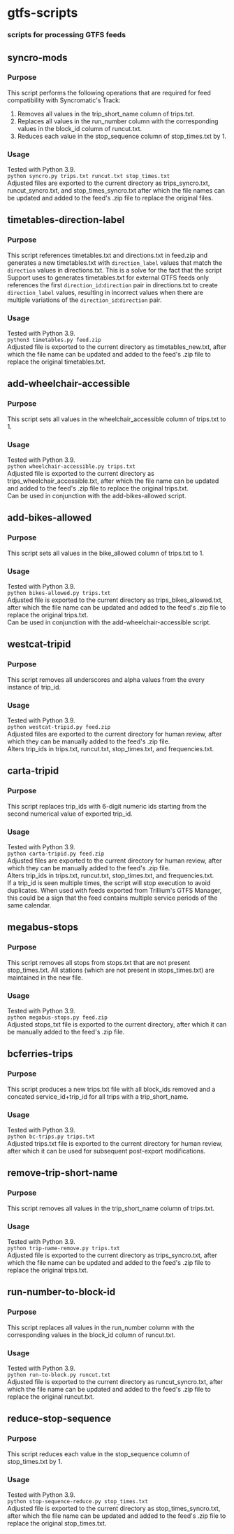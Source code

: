 # gtfs-scripts

### scripts for processing GTFS feeds 

## syncro-mods

### Purpose
This script performs the following operations that are required for feed compatibility with Syncromatic's Track: <br>
1. Removes all values in the trip_short_name column of trips.txt.<br>
2. Replaces all values in the run_number column with the corresponding values in the block_id column of runcut.txt.<br>
3. Reduces each value in the stop_sequence column of stop_times.txt by 1.

### Usage
Tested with Python 3.9.<br>
```python syncro.py trips.txt runcut.txt stop_times.txt``` <br>
Adjusted files are exported to the current directory as trips_syncro.txt, runcut_syncro.txt, and stop_times_syncro.txt after which the file names can be updated and added to the feed's .zip file to replace the original files. 

## timetables-direction-label

### Purpose
This script references timetables.txt and directions.txt in feed.zip and generates a new timetables.txt with ```direction_label``` values that match the ```direction``` values in directions.txt. This is a solve for the fact that the script Support uses to generates timetables.txt for external GTFS feeds only references the first ```direction_id```:```direction``` pair in directions.txt to create ```direction_label``` values, resulting in incorrect values when there are multiple variations of the ```direction_id```:```direction``` pair.

### Usage
Tested with Python 3.9.<br>
```python3 timetables.py feed.zip``` <br>
Adjusted file is exported to the current directory as timetables_new.txt, after which the file name can be updated and added to the feed's .zip file to replace the original timetables.txt. 

## add-wheelchair-accessible

### Purpose
This script sets all values in the wheelchair_accessible column of trips.txt to 1.

### Usage
Tested with Python 3.9.<br>
```python wheelchair-accessible.py trips.txt``` <br>
Adjusted file is exported to the current directory as trips_wheelchair_accessible.txt, after which the file name can be updated and added to the feed's .zip file to replace the original trips.txt.<br> 
Can be used in conjunction with the add-bikes-allowed script. 

## add-bikes-allowed

### Purpose
This script sets all values in the bike_allowed column of trips.txt to 1.

### Usage
Tested with Python 3.9.<br>
```python bikes-allowed.py trips.txt``` <br>
Adjusted file is exported to the current directory as trips_bikes_allowed.txt, after which the file name can be updated and added to the feed's .zip file to replace the original trips.txt.<br>
Can be used in conjunction with the add-wheelchair-accessible script. 

## westcat-tripid

### Purpose
This script removes all underscores and alpha values from the every instance of trip_id.

### Usage
Tested with Python 3.9.<br>
```python westcat-tripid.py feed.zip```<br>
Adjusted files are exported to the current directory for human review, after which they can be manually added to the feed's .zip file.<br>
Alters trip_ids in trips.txt, runcut.txt, stop_times.txt, and frequencies.txt.<br>

## carta-tripid

### Purpose
This script replaces trip_ids with 6-digit numeric ids starting from the second numerical value of exported trip_id.  

### Usage
Tested with Python 3.9.<br>
```python carta-tripid.py feed.zip```<br>
Adjusted files are exported to the current directory for human review, after which they can be manually added to the feed's .zip file.<br>
Alters trip_ids in trips.txt, runcut.txt, stop_times.txt, and frequencies.txt.<br>
If a trip_id is seen multiple times, the script will stop execution to avoid duplicates. When used with feeds exported from Trillium's GTFS Manager, this could be a sign that the feed contains multiple service periods of the same calendar. 

## megabus-stops

### Purpose
This script removes all stops from stops.txt that are not present stop_times.txt. All stations (which are not present in stops_times.txt) are maintained in the new file.   

### Usage
Tested with Python 3.9.<br>
```python megabus-stops.py feed.zip```<br>
Adjusted stops_txt file is exported to the current directory, after which it can be manually added to the feed's .zip file.<br>

## bcferries-trips

### Purpose
This script produces a new trips.txt file with all block_ids removed and a concated service_id+trip_id for all trips with a trip_short_name.

### Usage
Tested with Python 3.9.<br>
```python bc-trips.py trips.txt```<br>
Adjusted trips.txt file is exported to the current directory for human review, after which it can be used for subsequent post-export modifications.<br>

## remove-trip-short-name

### Purpose
This script removes all values in the trip_short_name column of trips.txt.

### Usage
Tested with Python 3.9.<br>
```python trip-name-remove.py trips.txt``` <br>
Adjusted file is exported to the current directory as trips_syncro.txt, after which the file name can be updated and added to the feed's .zip file to replace the original trips.txt. 

## run-number-to-block-id

### Purpose
This script replaces all values in the run_number column with the corresponding values in the block_id column of runcut.txt.

### Usage
Tested with Python 3.9.<br>
```python run-to-block.py runcut.txt``` <br>
Adjusted file is exported to the current directory as runcut_syncro.txt, after which the file name can be updated and added to the feed's .zip file to replace the original runcut.txt.

## reduce-stop-sequence

### Purpose
This script reduces each value in the stop_sequence column of stop_times.txt by 1.

### Usage
Tested with Python 3.9.<br>
```python stop-sequence-reduce.py stop_times.txt```<br>
Adjusted file is exported to the current directory as stop_times_syncro.txt, after which the file name can be updated and added to the feed's .zip file to replace the original stop_times.txt. 

